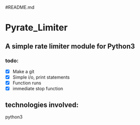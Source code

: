 #README.md

# Pyrate_Limiter
## A simple rate limiter module for Python3

### todo:
- [x] Make a git
- [x] Simple i/o, print statements
- [x] Function runs
- [x] immediate stop function

## technologies involved:
python3

